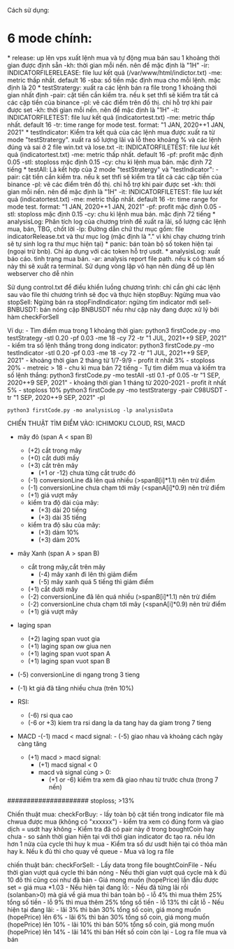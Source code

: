 <p>Cách sử dụng:</p>
<h1>6 mode  chính:</h1>
	* release: up lên vps xuất lệnh mua và tự động mua bán sau 1 khoảng thời gian được định sẵn
		-kh: thời gian mỗi nến. nên để mặc định là "1H"
		-ir: INDICATORFILERELEASE: file luư kết quả (/var/www/html/indictor.txt)
		-me: metric thấp nhất. default 16
		-sba: số tiền mặc định mua cho mỗi lệnh. mặc định là 20
	* testStratergy: xuất ra các lệnh bán ra file trong 1 khoảng thời gian nhất định
		-pair: cặt tiền cần kiểm tra. nếu k set thfi sẽ kiểm tra tất cả các cặp tiền của binance
			-pl: vẽ các điểm trên đồ thị. chỉ hỗ trợ khi pair được set
		-kh: thời gian mỗi nến. nên để mặc định là "1H"
		-it: INDICATORFILETEST: file luư kết quả (indicatortest.txt)
		-me: metric thấp nhất. default 16
		-tr: time range for mode test. format: "1 JAN, 2020++1 JAN, 2021"
	* testIndicator: Kiểm tra kết quả của các lệnh mua được xuất ra từ mode "testStratergy". xuất ra số lượng lãi và lỗ theo khoảng % và các lệnh đúng và sai ở 2 file win.txt và lose.txt
		-it: INDICATORFILETEST: file luư kết quả (indicatortest.txt)
		-me: metric thấp nhất. default 16
		-pf: profit mặc định 0.05
		-stl: stoploss mặc định 0.15
		-cy: chu kì lệnh mua bán. mặc định 72 tiếng
	* testAll: Là kết hợp của 2 mode "testStratergy" và "testIndicator":
		-pair: cặt tiền cần kiểm tra. nếu k set thfi sẽ kiểm tra tất cả các cặp tiền của binance
			-pl: vẽ các điểm trên đồ thị. chỉ hỗ trợ khi pair được set
		-kh: thời gian mỗi nến. nên để mặc định là "1H"
		-it: INDICATORFILETEST: file luư kết quả (indicatortest.txt)
		-me: metric thấp nhất. default 16
		-tr: time range for mode test. format: "1 JAN, 2020++1 JAN, 2021"
		-pf: profit mặc định 0.05
		-stl: stoploss mặc định 0.15
		-cy: chu kì lệnh mua bán. mặc định 72 tiếng
	* analysisLog: Phân tích log của chương trình để xuất ra lãi, số lượng các lệnh mua, bán, TBG, chốt lời
		-lp: Đường dẫn chứ thư mục gồm: file indicatorRelease.txt và thư mục log (mặc định là "." vì khi chạy chương trình sẽ tự sinh log ra thư mục hiện tại)
	* panic: bán toàn bộ số token hiện tại (ngoại trừ bnb). Chỉ áp dụng với các token hỗ trợ usdt.
	* analysisLog: xuất báo cáo. tình trạng mua bán.
		-ar: analysis report file path. nếu k có tham số này thì sẽ xuất ra terminal. Sử dụng vòng lặp vô hạn nên dùng để up lên webserver cho dễ nhìn

Sử dụng control.txt để điều khiển luồng chương trình: chỉ cần ghi các lệnh sau vào file thì chương trình sẽ đọc và thực hiện
	stopBuy:  Ngừng mua vào
	stopSell: Ngừng bán ra
	stopFindIndicator: ngừng tìm indicator mới
	sell-BNBUSDT: bán nóng cặp BNBUSDT nếu như cặp này đang được xử lý bởi hàm checkForSell



Ví dụ:
	- Tìm điểm mua trong 1 khoảng thời gian:
		python3 firstCode.py -mo testStrategy -stl 0.20 -pf 0.03 -me 18 -cy 72  -tr  "1 JUL, 2021++9 SEP, 2021"
	- kiểm tra số lệnh thắng trong dong indicator:
		python3 firstCode.py -mo testIndicator -stl 0.20 -pf 0.03 -me 18 -cy 72  -tr  "1 JUL, 2021++9 SEP, 2021"
			- khoảng thời gian 2 tháng từ 1/7-9/9
			- profit ít nhất 3%
			- stoploss 20%
			- metreic > 18
			- chu kì mua bán 72 tiếng
	- Tự tìm điểm mua và kiểm tra số lệnh thắng:
		python3 firstCode.py -mo testAll -stl 0.1 -pf 0.05 -tr  "1 SEP, 2020++9 SEP, 2021"
			- khoảng thời gian 1 tháng từ 2020-2021
			- profit ít nhất 5%
			- stoploss 10%
	python3 firstCode.py -mo testStratergy -pair C98USDT -tr "1 SEP, 2020++9 SEP, 2021" -pl

	python3 firstCode.py -mo analysisLog -lp analysisData



CHIẾN THUẬT TÌM ĐIỂM VÀO: ICHIMOKU CLOUD, RSI, MACD
- mây đỏ (span A < span B)
	- (+2) cắt trong mây
	- (+0) cắt dưới mấy
	- (+3) cắt trên mây
		- (+1 or -12) chưa từng cắt trước đó
	- (-1) conversionLine đã lên quá nhiều (>spanB[i]*1.1) nên trừ điểm
	- (-1) conversionLine chưa chạm tới mây (<spanA[i]*0.9) nên trừ điểm
	- (+1) giá vượt mây
	- kiểm tra độ dài của mây:
		- (+3) dài 20 tiếng
		- (+3) dài 35 tiếng
	- kiểm tra độ sâu của mây:
		- (+3) dảm 10%
		- (+3) dảm 20%

- mây Xanh (span A > span B)
	- cắt trong mây,cắt trên mây
		- (-4) mây xanh đi lên thì giảm điểm
		- (-5) mây xanh  quá 5 tiếng thì giảm điểm
	- (+1) cắt dưới mây
	- (-2) conversionLine đã lên quá nhiều (>spanB[i]*1.1) nên trừ điểm
	- (-2) conversionLine chưa chạm tới mây (<spanA[i]*0.9) nên trừ điểm
	- (+1) giá vượt mây

- laging span
	- (+2) laging span vuot gia
	- (+1) laging span ow giua nen
	- (+1) laging span vuot span A
	- (+1) laging span vuot span B
- (-5) conversionLine di ngang trong 3 tieng
- (-1) kt giá đã tăng nhiều chưa (trên 10%)

- RSI:
	- (-6) rsi qua cao
	- (-6 or +3) kiem tra rsi dang la da tang hay da giam trong 7 tieng
- MACD
	-(-1) macd < macd signal:
		- (-5) giao nhau và khoảng cách ngày càng tăng
	- (+1) macd > macd signal:
		- (+1) macd signal < 0
		- macd và signal cùng > 0:
			- (+1 or -6) kiểm tra xem đã giao nhau từ trước chưa (trong 7 nến)




#####################
stoploss;
	>13%

Chiến thuật mua:
	checkForBuy:
		- lấy toàn bộ cặt tiền trong indicator file mà chwua được mua (không có "xxxxxx")
			- kiểm tra xem có đúng form và giao dịch = usdt hay không
			- Kiểm tra đã có pair này ở trong boughtCoin hay chưa
			- so sánh thời gian hiện tại với thời gian indicator đc tạo ra. nếu lớn hơn 1 nửa của cycle thì huy k mua
			- Kiểm tra số dư usdt hiện tại có thỏa mãn hay k. Nếu k đủ thì cho quay về queue
				- Mua và log ra file

chiến thuật bán:
	checkForSell:
		- Lấy data trong file boughtCoinFile
			- Nếu thời gian vượt quá cycle thì bán nóng
			- Nếu thời gian vượt quá cycle mà k đủ 10 đô thì cũng coi như đã bán
			- Giá mong muốn (hopePrice) lần đầu được set = giá mua *1.03
			- Nếu hiện tại đang lỗ:
				- Nếu đã từng lãi rồi (solanban>0) mà giá về giá mua thì bán toàn bộ
				- lỗ 4% thì mua thêm 25% tổng số tiền
				- lỗ 9% thì mua thêm 25% tổng số tiền
				- lỗ 13% thì cắt lỗ
			- Nếu hiện tại đang lãi:
				- lãi 3% thì bán 30% tổng số coin, giá mong muốn (hopePrice) lên 6%
				- lãi 6% thì bán 30% tổng số coin, giá mong muốn (hopePrice) lên 10%
				- lãi 10% thì bán 50% tổng số coin, giá mong muốn (hopePrice) lên 14%
				- lãi 14% thì bán Hết số coin còn lại
			- Log ra file mua và bán